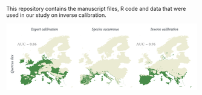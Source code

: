 This repository contains the manuscript files, R code and data that were used in our study on inverse calibration.

![Illustration](example.png)
